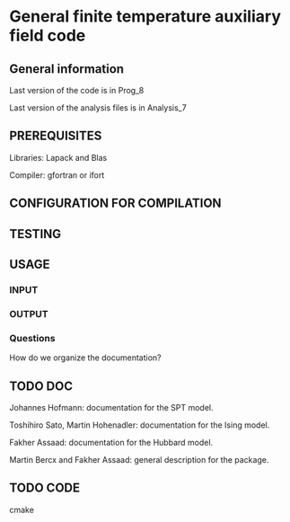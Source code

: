 # General  finite temperature auxiliary field code #

## General information ##
Last version of the code is in Prog_8

Last version of the analysis files is in Analysis_7

## PREREQUISITES ##

Libraries: Lapack and Blas

Compiler: gfortran  or ifort 


## CONFIGURATION FOR COMPILATION ##


## TESTING ##

## USAGE ##

### INPUT  ###

### OUTPUT ###

### Questions ### 

How do we organize the documentation? 

## TODO DOC ##

Johannes Hofmann: documentation for the  SPT model. 

Toshihiro Sato, Martin Hohenadler:  documentation for the Ising model. 

Fakher Assaad:   documentation for the Hubbard model. 

Martin Bercx and Fakher Assaad: general description for the package. 

## TODO CODE ##
cmake

